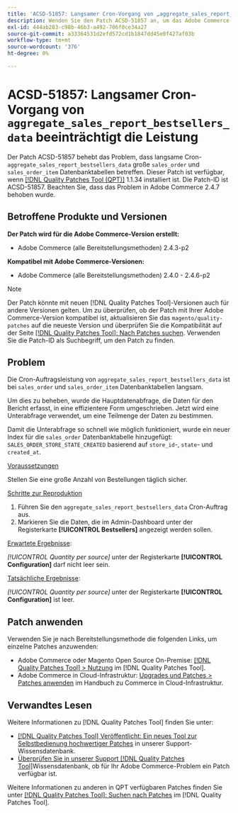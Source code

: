 ```yaml
---
title: 'ACSD-51857: Langsamer Cron-Vorgang von „aggregate_sales_report_bestsellers_data“ wirkt sich auf die Leistung aus'
description: Wenden Sie den Patch ACSD-51857 an, um das Adobe Commerce-Problem zu beheben, bei dem der langsame Cron-Auftrag „aggregate_sales_report_bestsellers_data“ große Datenbanktabellen „sales_order“ und „sales_order_item“ betrifft.
exl-id: 444ab283-c98b-46b3-a492-706f0ce34a27
source-git-commit: a33364531d2efd572cd1b1847dd45e0f427af03b
workflow-type: tm+mt
source-wordcount: '376'
ht-degree: 0%

---
```


# ACSD-51857: Langsamer Cron-Vorgang von `aggregate_sales_report_bestsellers_data` beeinträchtigt die Leistung

Der Patch ACSD-51857 behebt das Problem, dass langsame Cron-`aggregate_sales_report_bestsellers_data` große `sales_order` und `sales_order_item` Datenbanktabellen betreffen. Dieser Patch ist verfügbar, wenn [[!DNL Quality Patches Tool (QPT)]](/help/announcements/adobe-commerce-announcements/magento-quality-patches-released-new-tool-to-self-serve-quality-patches.md) 1.1.34 installiert ist. Die Patch-ID ist ACSD-51857. Beachten Sie, dass das Problem in Adobe Commerce 2.4.7 behoben wurde.

## Betroffene Produkte und Versionen

**Der Patch wird für die Adobe Commerce-Version erstellt:**

* Adobe Commerce (alle Bereitstellungsmethoden) 2.4.3-p2

**Kompatibel mit Adobe Commerce-Versionen:**

* Adobe Commerce (alle Bereitstellungsmethoden) 2.4.0 - 2.4.6-p2

>[!NOTE]
>
>Der Patch könnte mit neuen [!DNL Quality Patches Tool]-Versionen auch für andere Versionen gelten. Um zu überprüfen, ob der Patch mit Ihrer Adobe Commerce-Version kompatibel ist, aktualisieren Sie das `magento/quality-patches` auf die neueste Version und überprüfen Sie die Kompatibilität auf der Seite [[!DNL Quality Patches Tool]: Nach Patches suchen](https://experienceleague.adobe.com/tools/commerce-quality-patches/index.html?lang=de). Verwenden Sie die Patch-ID als Suchbegriff, um den Patch zu finden.

## Problem

Die Cron-Auftragsleistung von `aggregate_sales_report_bestsellers_data` ist bei `sales_order` und `sales_order_item` Datenbanktabellen langsam.

Um dies zu beheben, wurde die Hauptdatenabfrage, die Daten für den Bericht erfasst, in eine effizientere Form umgeschrieben. Jetzt wird eine Unterabfrage verwendet, um eine Teilmenge der Daten zu bestimmen.

Damit die Unterabfrage so schnell wie möglich funktioniert, wurde ein neuer Index für die `sales_order` Datenbanktabelle hinzugefügt: `SALES_ORDER_STORE_STATE_CREATED` basierend auf `store_id`-, `state`- und `created_at`.

<u>Voraussetzungen</u>

Stellen Sie eine große Anzahl von Bestellungen täglich sicher.

<u>Schritte zur Reproduktion</u>

1. Führen Sie den `aggregate_sales_report_bestsellers_data` Cron-Auftrag aus.
1. Markieren Sie die Daten, die im Admin-Dashboard unter der Registerkarte **[!UICONTROL Bestsellers]** angezeigt werden sollen.

<u>Erwartete Ergebnisse</u>:

*[!UICONTROL Quantity per source]* unter der Registerkarte **[!UICONTROL Configuration]** darf nicht leer sein.

<u>Tatsächliche Ergebnisse</u>:

*[!UICONTROL Quantity per source]* unter der Registerkarte **[!UICONTROL Configuration]** ist leer.

## Patch anwenden

Verwenden Sie je nach Bereitstellungsmethode die folgenden Links, um einzelne Patches anzuwenden:

* Adobe Commerce oder Magento Open Source On-Premise: [[!DNL Quality Patches Tool] > Nutzung](https://experienceleague.adobe.com/docs/commerce-operations/tools/quality-patches-tool/usage.html?lang=de) im [!DNL Quality Patches Tool].
* Adobe Commerce in Cloud-Infrastruktur: [Upgrades und Patches > Patches anwenden](https://experienceleague.adobe.com/docs/commerce-cloud-service/user-guide/develop/upgrade/apply-patches.html?lang=de) im Handbuch zu Commerce in Cloud-Infrastruktur.

## Verwandtes Lesen

Weitere Informationen zu [!DNL Quality Patches Tool] finden Sie unter:

* [[!DNL Quality Patches Tool] Veröffentlicht: Ein neues Tool zur Selbstbedienung hochwertiger Patches](/help/announcements/adobe-commerce-announcements/magento-quality-patches-released-new-tool-to-self-serve-quality-patches.md) in unserer Support-Wissensdatenbank.
* [Überprüfen Sie in unserer Support [!DNL Quality Patches Tool]](/help/support-tools/patches-available-in-qpt-tool/check-patch-for-magento-issue-with-magento-quality-patches.md)Wissensdatenbank, ob für Ihr Adobe Commerce-Problem ein Patch verfügbar ist.

Weitere Informationen zu anderen in QPT verfügbaren Patches finden Sie unter [[!DNL Quality Patches Tool]: Suchen nach Patches](https://experienceleague.adobe.com/tools/commerce-quality-patches/index.html?lang=de) im [!DNL Quality Patches Tool].
